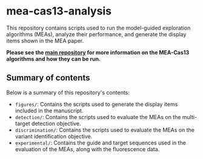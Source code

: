 # mea-cas13-analysis

This repository contains scripts used to run the model-guided exploration algorithms (MEAs), analyze their performance, and generate the display items shown in the MEA paper. 

**Please see the [main repository](https://github.com/broadinstitute/mea-cas13) for more information on the MEA-Cas13 algorithms and how they can be run.**

## Summary of contents
Below is a summary of this repository's contents:
* `figures/`: Contains the scripts used to generate the display items included in the manuscript.
* `detection/`: Contains the scripts used to evaluate the MEAs on the multi-target detection objective.
* `discrimination/`: Contains the scripts used to evaluate the MEAs on the variant identification objective.
* `experimental/`: Contains the guide and target sequences used in the evaluation of the MEAs, along with the fluorescence data.
